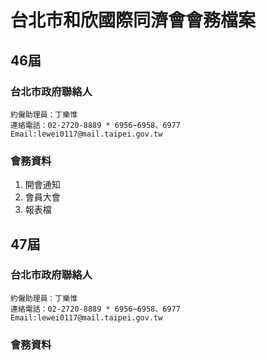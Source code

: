 # 台北市和欣國際同濟會會務檔案
## 46屆
### 台北市政府聯絡人

    約僱助理員：丁樂惟
    連絡電話：02-2720-8889 * 6956~6958、6977
    Email:lewei0117@mail.taipei.gov.tw
    
### 會務資料
1. 開會通知
2. 會員大會
3. 報表檔

## 47屆
### 台北市政府聯絡人

    約僱助理員：丁樂惟
    連絡電話：02-2720-8889 * 6956~6958、6977
    Email:lewei0117@mail.taipei.gov.tw

### 會務資料